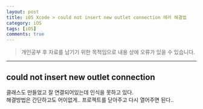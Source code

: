 ```yaml
---
layout: post
title: iOS Xcode > could not insert new outlet connection 에러 해결법
category: iOS
tags: [iOS]
comments: true
---
```


> 개인공부 후 자료를 남기기 위한 목적임으로 내용 상에 오류가 있을 수 있습니다.    

<hr>

## could not insert new outlet connection

클래스도 만들었고 잘 연결되어있는데 인식을 못하고 있다.<br>
해결방법은 간단하고도 어이없게.. 프로젝트를 닫아주고 다시 열어주면 된다..
